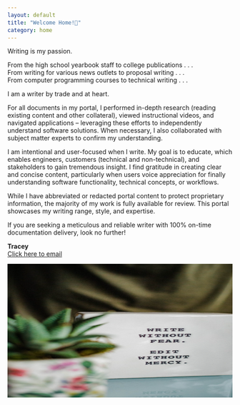 ```yaml
---
layout: default
title: "Welcome Home!👋"
category: home
---
```

Writing is my passion. 

From the high school yearbook staff to college publications . . . <br/>
From writing for various news outlets to proposal writing . . . <br/>
From computer programming courses to technical writing . . . <br/>

I am a writer by trade and at heart.

For all documents in my portal, I performed in-depth research (reading existing content and other collateral), viewed instructional videos, and navigated applications – leveraging these efforts to independently understand software solutions. When necessary, I also collaborated with subject matter experts to confirm my understanding. 

I am intentional and user-focused when I write. My goal is to educate, which enables engineers, customers (technical and non-technical), and stakeholders to gain tremendous insight. I find gratitude in creating clear and concise content, particularly when users voice appreciation for finally understanding software functionality, technical concepts, or workflows.

While I have abbreviated or redacted portal content to protect proprietary information, the majority of my work is fully available for review. This portal showcases my writing range, style, and expertise.

If you are seeking a meticulous and reliable writer with 100% on-time documentation delivery, look no further!


**Tracey** <br/>
[Click here to email](mailto:th.write.hand@gmail.com)


<div style="text-align: center;">
  <img src="/img/landing.png" alt="WriteOn" width="600" height="300" />
</div>



